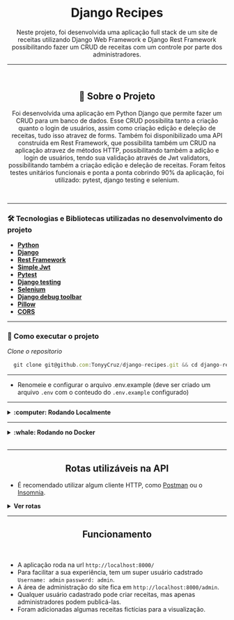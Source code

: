 <h1 align="center">Django Recipes</h1>
<p align="center">Neste projeto, foi desenvolvida uma aplicação full stack de um site de receitas utilizando Django Web Framework
  e Django Rest Framework possibilitando fazer um CRUD de receitas com um controle por parte dos administradores.</p>

---

<br>

<h2 align="center">📃 Sobre o Projeto</h2>

<p align="center">Foi desenvolvida uma aplicação em Python Django que permite fazer um CRUD para um banco de dados. Esse CRUD possibilita
  tanto a criação quanto o login de usuários, assim como criação edição e deleção de receitas, tudo isso atravez de forms.
  Também foi disponibilizado uma API construida em Rest Framework, que possibilita também um CRUD na aplicação atravez de métodos HTTP, 
  possibilitando também a adição e login de usuários, tendo sua validação através de Jwt validators, possibilitando também a criação edição
  e deleção de receitas.
  Foram feitos testes unitários funcionais e ponta a ponta cobrindo 90% da aplicação, foi utilizado: pytest, django testing e selenium.
</p>

<br>

---

### 🛠 Tecnologias e Bibliotecas utilizadas no desenvolvimento do projeto

- **[Python](https://docs.python.org/3/)**
- **[Django](https://docs.djangoproject.com/pt-br/4.2/)**
- **[Rest Framework](https://www.django-rest-framework.org/)**
- **[Simple Jwt](https://django-rest-framework-simplejwt.readthedocs.io/en/latest/getting_started.html)**
- **[Pytest](https://pytest.org/en/7.4.x/index.html)**
- **[Django testing](https://docs.djangoproject.com/en/4.2/topics/testing/)**
- **[Selenium](https://www.selenium.dev/documentation/)**
- **[Django debug toolbar](https://django-debug-toolbar.readthedocs.io/en/latest/)**
- **[Pillow](https://pillow.readthedocs.io/en/stable/)**
- **[CORS](https://developer.mozilla.org/en-US/docs/Web/HTTP/CORS)**

---

### 🚀 Como executar o projeto

_Clone o repositorio_

```jsx
  git clone git@github.com:TonyyCruz/django-recipes.git && cd django-recipes
```

---

- Renomeie e configurar o arquivo .env.example (deve ser criado um arquivo `.env` com o conteudo do `.env.example` configurado)

---

<details>
  <summary><strong>:computer: Rodando Localmente</strong></summary><br />

 _Crie o ambiente virtual_

 ```jsx
  python3 -m venv .venv
 ```

_Ative o ambiente virtual_

 ```jsx
  source .venv/bin/activate
 ```
 
 _Instale as dependências com o comando_
 
 ```jsx
  python -m pip install -r dev-requirements.txt
 ```

_Rode o servidor_
 
 ```jsx
  python manage.py runserver
 ```

_Rodar os testes_
 
 ```jsx
  python -m pytest
 ```
  
 ⚠️ Atenção: Não esqueça de que você deve estar com o ambiente virtual ativo.
</details>

---

<details>
  <summary><strong>:whale: Rodando no Docker</strong></summary><br />
 
 
_Rode na raiz do projeto o comando_

```jsx
  docker-compose up -d
```

- Esse serviço irá inicializar um container chamado `recipes` e adicionará uma imagem docker chamada django-recipes_web.
- A partir daqui você pode rodar o container via CLI ou abri-lo no VS Code.

_Via CLI use o comando_

```jsx
docker exec -it recipes bash
```
- Ele te dará acesso ao terminal interativo do container recipes criado pelo compose, que está rodando em segundo plano.

_Rodar os testes_
 
 ```jsx
  python -m pytest
 ```

## Este container estara espelhando os arquivos da sua máquina.

</details>
<br>

---

<h2 align="center">Rotas utilizáveis na API</h2>

- É recomendado utilizar algum cliente HTTP, como [Postman](https://www.postman.com/) ou o [Insomnia](https://insomnia.rest/download).

<details>
  <summary><strong>Ver rotas</strong></summary><br />

  <details>
    <summary>POST</summary>
  
  - POST `http://localhost:8000/authors/api/v2/` para cadastrar novo usuario. Utilize um body nesse formato:
    
    ```jsx
      {
      	"first_name": "SeuNome",
      	"last_name": "SeuSobrenome",
      	"username": "SeuUsername",
      	"password": "SeuPassword1.",
      	"email": "algo2@email.com"
      }
    ```

  ---
    
  - POST `http://localhost:8000/recipes/api/token/` para fazer login e receber um token. Utilize um body nesse formato:
    
    ```jsx
      {
      	"username": "SeuUsername",
      	"password": "SeuPassword1.",
      }
    ```
      
  ---

- POST `http://localhost:8000/recipes/api/token/refresh/` para atualizar o token. Utilize um body nesse formato:
  
  ```jsx
    {
	    "refresh": "<O "refresh" token que foi recebido ao fazer login>"
    }
  ```
    
---

- POST `http://localhost:8000/recipes/api/token/verify/` para validar o token. Utilize um body nesse formato:
  
  ```jsx
    {
	    "token": "<O "access" token que foi recebido ao fazer login>"
    }
  ```
    
---
  
- POST `http://localhost:8000/recipes/api/v2/` para criar uma nova receita. Utilize um body nesse formato:
  <br>
  Para essa ação, o usuário deve enviar o "access" token no Header da requisição.
  `Authorization`  `Bearer <access token>`

  ```jsx
    {
    	"title": "Minha receita",
    	"description": "Uma receita deliciosa",
    	"preparation_time":10,
    	"preparation_time_unit": "minute",
    	"servings": 10,
    	"servings_unit": "portion",
    	"preparation_steps": "Descrição dos passos necessários para a criação bem sucedida da receita."
    }
  ```
    ps: Para enviar a imagem, os mesmos dados devem ser enviados por multipart form com a inclusão do campo "cover".
  	<details>
  		<img src="public/multipart_form.png">
	</details>

  </details>

  ---

  <details>
    <summary>GET</summary>

  - GET `http://localhost:8000/authors/api/v2/<id>` exibe os dados do próprioe só o mesmo pode acessar.
	  <br>
	  Para essa ação, o usuário deve enviar o "access" token no Header da requisição.
	  `Authorization`  `Bearer <access token>`
	
	---
	
  - GET `http://localhost:8000/authors/api/v2/me` exibe os dados do usuário autenticado.
    <br>
    Para essa ação, o usuário deve enviar o "access" token no Header da requisição.
  `Authorization`  `Bearer <access token>`
	
  ---
	  
  - GET `http://localhost:8000/authors/api/v2/` exibe todas as receitas publicadas.
	  
  ---
  
  - GET `http://localhost:8000/authors/api/v2/<id>` uma receita publicada de acordo com o id.
	  
  ---
	  
  - GET `http://localhost:8000/authors/api/v2/?category_id=<id>` busca receitas publicada de acordo com a categoria.
	
  ---
	  
  - GET `http://localhost:8000/authors/api/v2/?q=<search>` busca receitas de acordo com a palavra passada "<search>".
	
</details>

---

<details>
<summary>PATCH</summary>

Para todos os métodos PATCH, o usuário devera enviar o "access" token no Header da requisição.
    `Authorization`  `Bearer <access token>`
	
- PATCH `http://localhost:8000/authors/api/v2/<id>/` para atualizar dados do usuário. Utilize um body nesse formato:
   
```jsx
  {
    "last_name": "Cruz"
  }
```
	
---
	
- PATCH `http://localhost:8000/recipes/api/v2/<id>/` para atualizar a receita. Utilize um body nesse formato:
	
```jsx
    {
      "title": "Novo titulo",
      "description": "Nova descrição",
    }
```

</details>

---

<details>
<summary>DELETE</summary>

Para todos os métodos DELETE, o usuário devera enviar o "access" token no Header da requisição.<br>
`Authorization`  `Bearer <access token>`
  
- DELETE `http://localhost:8000/authors/api/v2/<id>` deleta o usuário.
  
---
  
- DELETE `http://localhost:8000/recipes/api/v2/<id>` deleta a receita se a mesma pertencer ao usuário.

 </details>

---

<details>
<summary>HELP</summary>

Ao passar a `Authorization` é obrigatório o uso da palavra `Bearer` antes do token:
<img src="public/bearer_token.png">

</details>

</details>

---

<h2 align="center">Funcionamento</h2>
<br>

- A aplicação roda na url `http://localhost:8000/`
- Para facilitar a sua experiência, tem um super usuário cadstrado `Username: admin` `password: admin`.
- A área de administração do site fica em `http://localhost:8000/admin`.
- Qualquer usuário cadastrado pode criar receitas, mas apenas administradores podem publicá-las.
- Foram adicionadas algumas receitas fictícias para a visualização.
